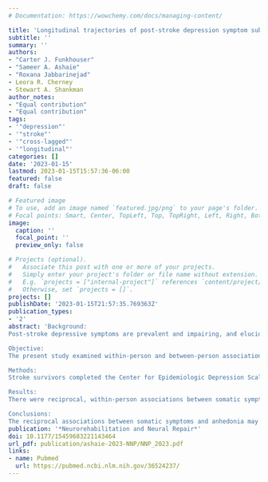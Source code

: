 ```yaml
---
# Documentation: https://wowchemy.com/docs/managing-content/

title: 'Longitudinal trajectories of post-stroke depression symptom subgroups'
subtitle: ''
summary: ''
authors:
- "Carter J. Funkhouser"
- "Sameer A. Ashaie"
- "Roxana Jabbarinejad"
- Leora R. Cherney
- Stewart A. Shankman
author_notes:
- "Equal contribution"
- "Equal contribution"
tags:
- '"depression"'
- '"stroke"'
- '"cross-lagged"'
- '"longitudinal"'
categories: []
date: '2023-01-15'
lastmod: 2023-01-15T15:57:36-06:00
featured: false
draft: false

# Featured image
# To use, add an image named `featured.jpg/png` to your page's folder.
# Focal points: Smart, Center, TopLeft, Top, TopRight, Left, Right, BottomLeft, Bottom, BottomRight.
image:
  caption: ''
  focal_point: ''
  preview_only: false

# Projects (optional).
#   Associate this post with one or more of your projects.
#   Simply enter your project's folder or file name without extension.
#   E.g. `projects = ["internal-project"]` references `content/project/deep-learning/index.md`.
#   Otherwise, set `projects = []`.
projects: []
publishDate: '2023-01-15T21:57:35.769363Z'
publication_types:
- '2'
abstract: 'Background:
Post-stroke depressive symptoms are prevalent and impairing, and elucidating their course and risk factors is critical for reducing their public health burden. Previous studies have examined the course of post-stroke depression, but distinct depressive symptom dimensions (eg, somatic symptoms, negative affect [eg, sadness], anhedonia [eg, loss of interest]) may vary differently over time.

Objective:
The present study examined within-person and between-person associations between depressive symptom dimensions across 3 timepoints in the year following discharge from in-patient rehabilitation hospitals, as well as the impact of multiple clinical variables (eg, aphasia).

Methods:
Stroke survivors completed the Center for Epidemiologic Depression Scale (CES-D) at discharge from post-stroke rehabilitation (“T1”) and at 3-month (“T2”) and 12-month (“T3”) follow-ups. Scores on previously identified CES-D subscales (somatic symptoms, anhedonia, and negative affect) were calculated at each timepoint. Random intercept cross-lagged panel model analysis examined associations between symptom dimensions while disaggregating within-person and between-person effects.

Results:
There were reciprocal, within-person associations between somatic symptoms and anhedonia from T1 to T2 and from T2 to T3. Neither dimension was predictive of, or predicted by negative affect.

Conclusions:
The reciprocal associations between somatic symptoms and anhedonia may reflect a “vicious cycle,” and suggest these 2 symptom dimensions may be useful indicators of risk and/or intervention targets. Regularly assessing depression symptoms starting during inpatient rehabilitation may help identify stroke survivors at risk for depression symptoms and facilitate early intervention.'
publication: '*Neurorehabilitation and Neural Repair*'
doi: 10.1177/15459683221143464
url_pdf: publication/ashaie-2023-NNP/NNP_2023.pdf
links: 
- name: Pubmed
  url: https://pubmed.ncbi.nlm.nih.gov/36524237/
---
```

